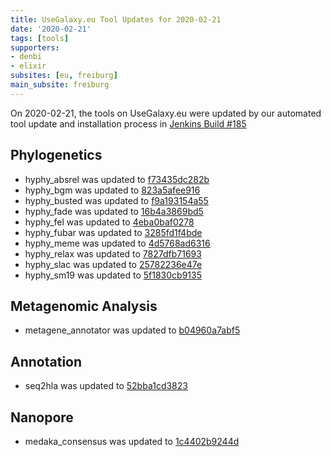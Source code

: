 ```yaml
---
title: UseGalaxy.eu Tool Updates for 2020-02-21
date: '2020-02-21'
tags: [tools]
supporters:
- denbi
- elixir
subsites: [eu, freiburg]
main_subsite: freiburg
---
```


On 2020-02-21, the tools on UseGalaxy.eu were updated by our automated tool update and installation process in [Jenkins Build #185](https://build.galaxyproject.eu/job/usegalaxy-eu/job/install-tools/#185/)


## Phylogenetics

- hyphy_absrel was updated to [f73435dc282b](https://toolshed.g2.bx.psu.edu/view/iuc/hyphy_absrel/f73435dc282b)
- hyphy_bgm was updated to [823a5afee916](https://toolshed.g2.bx.psu.edu/view/iuc/hyphy_bgm/823a5afee916)
- hyphy_busted was updated to [f9a193154a55](https://toolshed.g2.bx.psu.edu/view/iuc/hyphy_busted/f9a193154a55)
- hyphy_fade was updated to [16b4a3869bd5](https://toolshed.g2.bx.psu.edu/view/iuc/hyphy_fade/16b4a3869bd5)
- hyphy_fel was updated to [4eba0baf0278](https://toolshed.g2.bx.psu.edu/view/iuc/hyphy_fel/4eba0baf0278)
- hyphy_fubar was updated to [3285fd1f4bde](https://toolshed.g2.bx.psu.edu/view/iuc/hyphy_fubar/3285fd1f4bde)
- hyphy_meme was updated to [4d5768ad6316](https://toolshed.g2.bx.psu.edu/view/iuc/hyphy_meme/4d5768ad6316)
- hyphy_relax was updated to [7827dfb71693](https://toolshed.g2.bx.psu.edu/view/iuc/hyphy_relax/7827dfb71693)
- hyphy_slac was updated to [25782236e47e](https://toolshed.g2.bx.psu.edu/view/iuc/hyphy_slac/25782236e47e)
- hyphy_sm19 was updated to [5f1830cb9135](https://toolshed.g2.bx.psu.edu/view/iuc/hyphy_sm19/5f1830cb9135)

## Metagenomic Analysis

- metagene_annotator was updated to [b04960a7abf5](https://toolshed.g2.bx.psu.edu/view/galaxyp/metagene_annotator/b04960a7abf5)

## Annotation

- seq2hla was updated to [52bba1cd3823](https://toolshed.g2.bx.psu.edu/view/iuc/seq2hla/52bba1cd3823)

## Nanopore

- medaka_consensus was updated to [1c4402b9244d](https://toolshed.g2.bx.psu.edu/view/iuc/medaka_consensus/1c4402b9244d)


